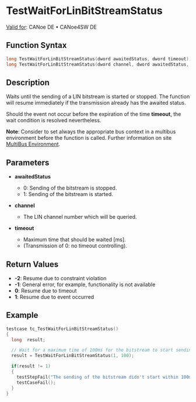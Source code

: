 # TestWaitForLinBitStreamStatus

[Valid for](../../../Shared/FeatureAvailability.md): CANoe DE • CANoe4SW DE

## Function Syntax

```c
long TestWaitForLinBitStreamStatus(dword awaitedStatus, dword timeout); // form 1
long TestWaitForLinBitStreamStatus(dword channel, dword awaitedStatus, dword timeout); // form 2
```

## Description

Waits until the sending of a LIN bitstream is started or stopped. The function will resume immediately if the transmission already has the awaited status.

Should the event not occur before the expiration of the time **timeout**, the wait condition is resolved nevertheless.

**Note**: Consider to set always the appropriate bus context in a multibus environment before the function is called. Further information on site [MultiBus Environment](../../../Shared/CAPL/General/TestMultiBusEnvironment.md).

## Parameters

- **awaitedStatus**
  - 0: Sending of the bitstream is stopped.
  - 1: Sending of the bitstream is started.

- **channel**
  - The LIN channel number which will be queried.

- **timeout**
  - Maximum time that should be waited [ms].
  - (Transmission of 0: no timeout controlling).

## Return Values

- **-2**: Resume due to constraint violation
- **-1**: General error, for example, functionality is not available
- **0**: Resume due to timeout
- **1**: Resume due to event occurred

## Example

```c
testcase tc_TestWaitForLinBitStreamStatus()
{
  long  result;

  // Wait for a maximum time of 100ms for the bitstream to start sending
  result = TestWaitForLinBitStreamStatus(1, 100);

  if(result != 1)
  {
    testStepFail("The sending of the bitstream didn't start within 100ms!");
    testCaseFail();
  }
}
```
